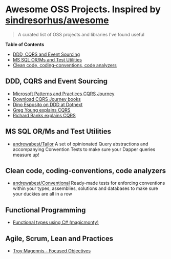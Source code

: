 # Awesome OSS Projects. Inspired by [sindresorhus/awesome](https://github.com/sindresorhus/awesome)

> A curated list of OSS projects and libraries I've found useful 

**Table of Contents**

- [DDD, CQRS and Event Sourcing](#ddd-cqrs-event-sourcing)
- [MS SQL OR/Ms and Test Utilities](#mssql-orms-test-utils)
- [Clean code, coding-conventions, code analyzers](#clean-code-analyzers)

## DDD, CQRS and Event Sourcing

- [Microsoft Patterns and Practices CQRS Journey](https://github.com/mishrsud/cqrs-journey)
- [Download CQRS Journey books](https://www.microsoft.com/en-us/download/details.aspx?id=34774)
- [Dino Esposito on DDD at Dotnext](https://www.youtube.com/watch?v=6hkXkz4aQzQ)
- [Greg Young explains CQRS](http://codebetter.com/gregyoung/2010/02/16/cqrs-task-based-uis-event-sourcing-agh/)
- [Richard Banks explains CQRS](https://www.slideshare.net/rbanks54/cqrs-and-what-it-means-for-your-architecture)

## MS SQL OR/Ms and Test Utilities

- [andrewabest/Tailor](https://github.com/andrewabest/Tailor)
A set of opinionated Query abstractions and accompanying Convention Tests to make sure your Dapper queries measure up!

## Clean code, coding-conventions, code analyzers

- [andrewabest/Conventional](https://github.com/andrewabest/Conventional)
Ready-made tests for enforcing conventions within your types, assemblies, solutions and databases to make sure your duckies are all in a row

## Functional Programming

- [Functional types using C# (magicmonty)](https://github.com/magicmonty/SharpFun)

## Agile, Scrum, Lean and Practices

- [Troy Magennis - Focused Objectives](https://github.com/FocusedObjective)
